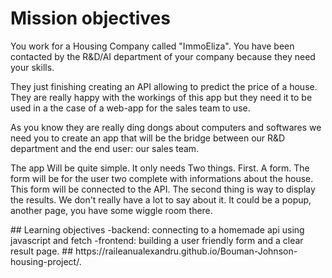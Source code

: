 # Mission objectives
<p>You work for a Housing Company called "ImmoEliza". You have been contacted by the R&D/AI department of your company because they need your skills.</p>

<p>They just finishing creating an API allowing to predict the price of a house. They are really happy with the workings of this app but they need it to be used in a the case of a web-app for the sales team to use.</p>

<p>As you know they are really ding dongs about computers and softwares we need you to create an app that will be the bridge between our R&D department and the end user: our sales team.</p>

<p>The app Will be quite simple. It only needs Two things. First. A form. The form will be for the user two complete with informations about the house. This form will be connected to the API. The second thing is way to display the results. We don't really have a lot to say about it. It could be a popup, another page, you have some wiggle room there.</p>
## Learning objectives
-backend: connecting to a homemade api using javascript and fetch
-frontend: building a user friendly form and a clear result page.
## https://raileanualexandru.github.io/Bouman-Johnson-housing-project/. 
